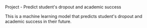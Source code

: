 Project - Predict student's dropout and academic success  

This is a machine learning model that predicts student's dropout and academic success in their future.
